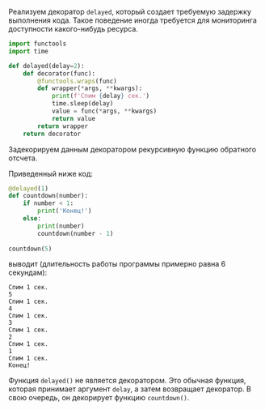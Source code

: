 

Реализуем декоратор `delayed`, который создает требуемую задержку выполнения кода. Такое поведение иногда требуется для мониторинга доступности какого-нибудь ресурса.

```python
import functools
import time

def delayed(delay=2):
    def decorator(func):
        @functools.wraps(func)
        def wrapper(*args, **kwargs):
            print(f'Спим {delay} сек.')
            time.sleep(delay)
            value = func(*args, **kwargs)
            return value
        return wrapper
    return decorator
```

Задекорируем данным декоратором рекурсивную функцию обратного отсчета.

Приведенный ниже код:

```python
@delayed(1)
def countdown(number):
    if number < 1:
        print('Конец!')
    else:
        print(number)
        countdown(number - 1)
        
countdown(5)
```

выводит (длительность работы программы примерно равна 6 секундам):

```no-highlight
Спим 1 сек.
5
Спим 1 сек.
4
Спим 1 сек.
3
Спим 1 сек.
2
Спим 1 сек.
1
Спим 1 сек.
Конец!
```


Функция `delayed()` не является декоратором. Это обычная функция, которая принимает аргумент `delay`, а затем возвращает декоратор. В свою очередь, он декорирует функцию `countdown()`.
